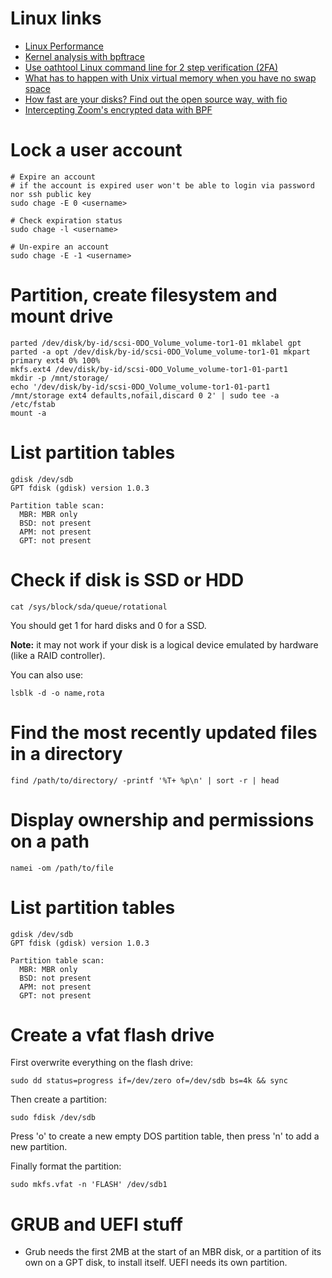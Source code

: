 # Linux links
- [Linux Performance](http://www.brendangregg.com/linuxperf.html)
- [Kernel analysis with bpftrace](https://lwn.net/Articles/793749/)
- [Use oathtool Linux command line for 2 step verification (2FA)](https://www.cyberciti.biz/faq/use-oathtool-linux-command-line-for-2-step-verification-2fa/)
- [What has to happen with Unix virtual memory when you have no swap space](https://utcc.utoronto.ca/~cks/space/blog/unix/NoSwapConsequence)
- [How fast are your disks? Find out the open source way, with fio](https://arstechnica.com/gadgets/2020/02/how-fast-are-your-disks-find-out-the-open-source-way-with-fio/)
- [Intercepting Zoom's encrypted data with BPF](https://confused.ai/posts/intercepting-zoom-tls-encryption-bpf-uprobes)

# Lock a user account
```
# Expire an account
# if the account is expired user won't be able to login via password nor ssh public key
sudo chage -E 0 <username>

# Check expiration status
sudo chage -l <username>

# Un-expire an account
sudo chage -E -1 <username>
```

# Partition, create filesystem and mount drive
```
parted /dev/disk/by-id/scsi-0DO_Volume_volume-tor1-01 mklabel gpt
parted -a opt /dev/disk/by-id/scsi-0DO_Volume_volume-tor1-01 mkpart primary ext4 0% 100%
mkfs.ext4 /dev/disk/by-id/scsi-0DO_Volume_volume-tor1-01-part1
mkdir -p /mnt/storage/
echo '/dev/disk/by-id/scsi-0DO_Volume_volume-tor1-01-part1 /mnt/storage ext4 defaults,nofail,discard 0 2' | sudo tee -a /etc/fstab
mount -a
```

# List partition tables
```
gdisk /dev/sdb
GPT fdisk (gdisk) version 1.0.3

Partition table scan:
  MBR: MBR only
  BSD: not present
  APM: not present
  GPT: not present
```

# Check if disk is SSD or HDD

```
cat /sys/block/sda/queue/rotational
```

You should get 1 for hard disks and 0 for a SSD.

**Note:** it may not work if your disk is a logical device emulated by hardware (like a RAID controller).

You can also use:
```
lsblk -d -o name,rota
```

# Find the most recently updated files in a directory
```
find /path/to/directory/ -printf '%T+ %p\n' | sort -r | head
```

# Display ownership and permissions on a path
```
namei -om /path/to/file
```

# List partition tables
```
gdisk /dev/sdb
GPT fdisk (gdisk) version 1.0.3

Partition table scan:
  MBR: MBR only
  BSD: not present
  APM: not present
  GPT: not present
```

# Create a vfat flash drive
First overwrite everything on the flash drive:
```
sudo dd status=progress if=/dev/zero of=/dev/sdb bs=4k && sync
```

Then create a partition:
```
sudo fdisk /dev/sdb
```

Press 'o' to create a new empty DOS partition table, then press 'n' to add a new partition.

Finally format the partition:
```
sudo mkfs.vfat -n 'FLASH' /dev/sdb1
```

#  GRUB and UEFI stuff
- Grub needs the first 2MB at the start of an MBR disk, or a partition of its own on a GPT disk, to install itself. UEFI needs its own partition.
